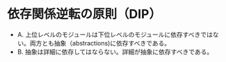 # 依存関係逆転の原則（DIP）

- A. 上位レベルのモジュールは下位レベルのモジュールに依存すべきではない。両方とも抽象（abstractions)に依存すべきである。
- B. 抽象は詳細に依存してはならない。詳細が抽象に依存すべきである。
